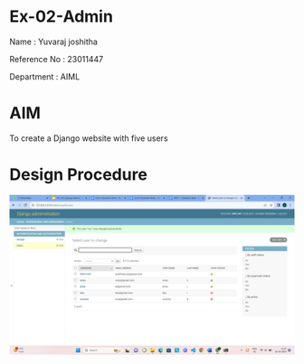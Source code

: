 # Ex-02-Admin
Name : Yuvaraj joshitha

Reference No : 23011447

Department : AIML
# AIM
To create a Django website with five users

# Design Procedure
![Alt text](<Screenshot 2023-10-20 113716.png>)
